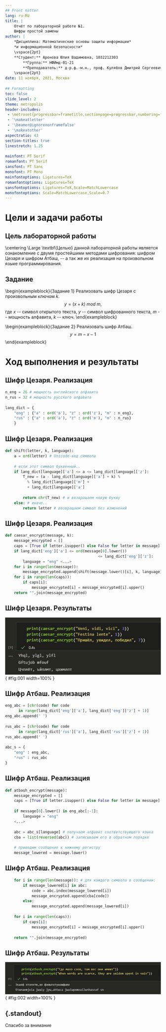 ```yaml
---
## Front matter
lang: ru-RU
title: |
    Отчёт по лабораторной работе №1.  
    Шифры простой замены
author: |
    *Дисциплина: Математические основы защиты информации*  
    *и информационной безопасности*  
    \vspace{2pt}  
    **Студент:** Аронова Юлия Вадимовна, 1032212303  
		**Группа:** НФИмд-01-21  
		**Преподаватель:** д-р.ф.-м.н., проф. Кулябов Дмитрий Сергеевич  
    \vspace{2pt}
date: 11 ноября, 2021, Москва

## Formatting
toc: false
slide_level: 2
theme: metropolis
header-includes:
 - \metroset{progressbar=frametitle,sectionpage=progressbar,numbering=fraction}
 - '\makeatletter'
 - '\beamer@ignorenonframefalse'
 - '\makeatother'
aspectratio: 43
section-titles: true
linestretch: 1.25

mainfont: PT Serif
romanfont: PT Serif
sansfont: PT Sans
monofont: PT Mono
mainfontoptions: Ligatures=TeX
romanfontoptions: Ligatures=TeX
sansfontoptions: Ligatures=TeX,Scale=MatchLowercase
monofontoptions: Scale=MatchLowercase,Scale=0.7
---
```


# Цели и задачи работы

## Цель лабораторной работы

\centering \Large \textbf{Целью} данной лабораторной работы является ознакомление с двумя простейшими методами шифрования: шифром Цезаря и шифром Атбаш, -- а так же их реализация на произвольном языке программирования.

## Задание

\begin{exampleblock}{Задание 1}
      Реализовать шифр Цезаря с произвольным ключом $k$.
      $$y = (x + k) \; mod \; m,$$
      где $x$ -- символ открытого текста, $y$ -- символ шифрованного текста, $m$ -- мощность алфавита, $k$ -- ключ.
\end{exampleblock}

\begin{exampleblock}{Задание 2}
      Реализовать шифр Атбаш.
      $$y = m - x - 1$$
\end{exampleblock}

# Ход выполнения и результаты

## Шифр Цезаря. Реализация

```python
n_eng = 26 # мощность английского алфавита
n_rus = 32 # мощность русского алфавита

lang_dict = {
    "eng" : {"a" : ord('a'), "z" : ord('z'), "m" : n_eng},
    "rus" : {"a" : ord('а'), "z" : ord('я'), "m" : n_rus}
    }
```

## Шифр Цезаря. Реализация

```python
def shift(letter, k, language):
    a = ord(letter) # Unicode-код символа

    # если этот символ буквенный..
    if lang_dict[language]['a'] <= a <= lang_dict[language]['z']:
        T_new = (a - lang_dict[language]['a'] + k) %
          % lang_dict[language]['m'] +
          + lang_dict[language]['a']

        return chr(T_new) # и возвращаем новую букву
    else: # иначе..
        return letter # возвращаем символ без изменений
```

## Шифр Цезаря. Реализация

```python
def caesar_encrypt(message, k):
    message_encrypted = []
    caps = [True if letter.isupper() else False for letter in message]  
    if lang_dict['eng']['a'] <= ord(message[0].lower())
                                          <= lang_dict['eng']['z']:
        language = "eng" <...>
    for i in range(len(message)):
        message_encrypted.append(shift(message.lower()[i], k, language))
    for i in range(len(caps)):
        if caps[i]:
            message_encrypted[i] = message_encrypted[i].upper()
    return "".join(message_encrypted)
```

## Шифр Цезаря. Результаты

![Результат шифрования сообщений шифром Цезаря с различным k](image/caesar.png){ #fig:001 width=100% }

## Шифр Атбаш. Реализация

```python
eng_abc = [chr(code) for code
      in range(lang_dict['eng']['a'], lang_dict['eng']['z'] + 1)]
eng_abc.append(' ')

rus_abc = [chr(code) for code
      in range(lang_dict['rus']['a'], lang_dict['rus']['z'] + 1)]
rus_abc.append(' ')

abc_s = {
    "eng" : eng_abc,
    "rus" : rus_abc
}
```

## Шифр Атбаш. Реализация

```python
def atbash_encrypt(message):
    message_encrypted = []
    caps = [True if letter.isupper() else False for letter in message]

    if message[0].lower() in eng_abc[:-1]:
        language = "eng"
    <...>

    abc = abc_s[language] # получаем алфавит соответствующего языка
    cba = list(reversed(abc)) # записываем его в обратном порядке

    # приводим сообщение к нижнему регистру
    message_lowered = message.lower()
```

## Шифр Атбаш. Реализация

```python
    for i in range(len(message)): # для каждого символа в сообщении:
        if message_lowered[i] in abc:
            code = abc.index(message_lowered[i])
            message_encrypted.append(cba[code])
        else:
            message_encrypted.append(message_lowered[i])

    for i in range(len(caps)):
        if caps[i]:
            message_encrypted[i] = message_encrypted[i].upper()

    return "".join(message_encrypted)
```

## Шифр Атбаш. Результаты

![Результат шифрования сообщений шифром Атбаш](image/atbash.png){ #fig:002 width=100% }


## {.standout}

Спасибо за внимание
